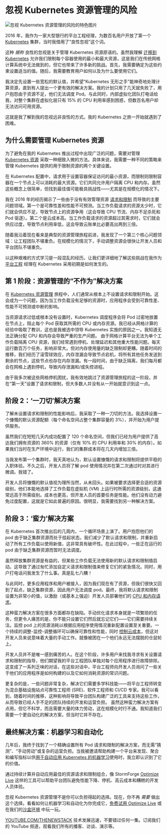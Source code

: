 # 忽视 Kubernetes 资源管理的风险

![忽视 Kubernetes 资源管理的风险的特色图片](https://cdn.thenewstack.io/media/2024/06/f610ce37-neglect-kubernetes-resource-management-peril-1024x576.jpeg)

2016 年，我作为一家大型银行的平台工程经理，为数百名用户开放了第一个 [Kubernetes](https://thenewstack.io/kubernetes/) 集群，当时我借用了“良性忽视”这个词。

这种 *据称* 良性的忽视是关于管理 Kubernetes 资源原语的。虽然我理解 [迁移到 Kubernetes](https://roadmap.sh/kubernetes) 允许我们限制每个容器使用的最小和最大资源，这是我们在传统网格计算系统中无法做到的，但它也带来了许多新的挑战。首先，我需要确定为这些约束设置适当的值。随后，我需要教育用户如何以及为什么要使用它们。

我决定先设置一些宽松的默认值，并希望“Kubernetes 无形之手”能神奇地处理计算资源，直到有人提出一个更有效的解决方案。我的计划只用了几天就失败了，用户抱怨由于资源不足，他们无法调度 Pod。与此同时，内部虚拟化团队打电话给我，对整个集群在虚拟化层只有 15% 的 CPU 利用率感到困惑，但数百名用户却无法访问可用资源。

这就是我了解到我的忽视远非良性的方式。我的 Kubernetes 之旅一开始就遇到了困难。

## 为什么需要管理 Kubernetes 资源

为了避免在我的 Kubernetes 推出过程中出现广泛的问题，需要对管理 [Kubernetes 资源](https://thenewstack.io/understanding-kubernetes-resource-types/) 采取一种细致入微的方法。具体来说，我需要一种不同的策略来管理 Kubernetes 提供的用于限制资源的两个关键设置。

在 Kubernetes 配置中，请求用于设置容器保证访问的最小资源，而限制则限制容器在一个节点上可以消耗的最大资源。它们共同允许用户隔离 CPU 和内存。虽然这些概念上很简单，但找到最佳值可能极具挑战性——尤其是在规模化的情况下。

我在 2016 年的经历揭示了一些由于没有有效管理资源 [请求和限制](https://thenewstack.io/kubernetes-requests-and-limits-demystified/) 而导致的主要问题领域。第一个是可靠性差和性能不可预测。当工作负载请求的资源太少时，它们就会供应不足，导致节点上的资源争用（这会导致 CPU 节流、内存不足杀死和 Pod 驱逐）。第二个是云成本高。当工作负载请求的资源超过其需求时，它们就会供应过度，导致节点利用率低，这会导致云账单比必要高出两到三倍。

随着我沿着现在看来是典型的资源管理旅程前进，我发现了一个第三个核心问题领域：让工程团队不堪重负。在规模化的情况下，手动调整资源会很快让开发人员和平台团队不堪重负。

以这种艰难的方式学习是一段混乱的经历。让我们更详细地了解这些挑战在我作为 [平台工程](https://thenewstack.io/platform-engineering/) 经理在 Kubernetes 采用初期是如何发生的。

## 第 1 阶段：资源管理的“不作为”解决方案

在 [Kubernetes 资源管理](https://thenewstack.io/optimizing-resource-management-using-machine-learning-to-scale-kubernetes/) 旅程中，人们通常从根本上不设置请求和限制开始。这会成为一个问题，因为当工作负载没有足够的资源时，应用程序会受到可靠性差、性能不可预测或中断的影响。

当资源请求过低或根本没有设置时，Kubernetes 调度程序会将 Pod 过密地放置在节点上，阻止每个 Pod 获取其所需的 CPU 或内存资源。我已经从网格计算的经验中吸取了教训，这也是我被选中领导 Kubernetes 实施的原因之一。我知道无法正确分配 CPU 和内存会导致严重的生产问题。
由于网格计算平台无法为单个工作负载隔离 CPU 资源，我们经常遇到停机、处理延迟和其他重大性能问题。每天运行数百万个任务，影响非常大。但对内存使用量的缺乏限制却更糟。随着时间的推移，我们经历了滚雪球效应，内存泄漏会导致节点宕机，将所有其他任务发送到剩余的节点，这些节点也存在内存泄漏。有一段时间，由于缺乏隔离，我们每月都会在网格上遇到停机，导致内存泄漏和/或失控进程。

由于我多次被这些网格停机困扰，我有效地跳过了资源管理旅程的这一阶段，并在“第一天”设置了请求和限制，但大多数人并没有从一开始就意识到这一点。

## 阶段 2：‘一刀切’解决方案

了解未设置请求和限制的性能影响后，我采取了一种一刀切的方法。我选择设置一个慷慨的默认资源配额（每个命名空间占整个集群容量的 3%），并开始为用户提供服务。

虽然我们在短短几天内成功配置了 120 个命名空间，但我们已经为用户提供了高达我们拥有资源的 360% 的资源（仅有 10% 的 CPU 利用率和 30% 的内存）。如果我们当时在生产环境中运行，我们的集群成本将在几天内增加三倍。

当我发布第一个集群时，我天真地认为，默认设置慷慨的请求和限制将提供平稳的入职体验。不久之后，开发人员将了解 pod 使用情况并在第二次通过时对其进行微调。我错了。

开发人员将慷慨的默认值视为理所当然，从未回头。如果被要求选择更合适的资源级别，他们本能地选择了工作负载在虚拟机 (VM) 上运行时所需的资源级别，这通常远高于所需级别。成本也更高，但开发人员的首要任务是性能。他们没有动力避免过度配置，这就是它如此普遍的原因。很明显，我需要找到另一种解决方案。

## 阶段 3：‘蛮力’解决方案

在 Kubernetes 首次推出后的几周内，一个循环场景上演了。用户抱怨他们的 pod 由于缺乏集群资源而处于挂起状态。我们减少了默认请求和限制，并重新启动了所有工作负载以使用新值，这非常具有破坏性。在此过程中，一些正在运行的 pod 由于缺乏集群资源而暂时无法调度。

虽然释放集群资源是有益的，但某些工作负载无法使用新的默认请求和限制值启动。这导致了通过匆忙添加自定义请求和限制值来修复它们的紧急情况。同时，用户打电话问我发生了什么事。真是乱七八糟！

与此同时，更多应用程序和用户被接入，因为我们现在有了资源，但我们很快又回到了起点，缺乏集群资源，因此用户无法调度 pod。最终，我将默认请求和限制设置为非常小的值，以激励（或基本上强迫）开发人员部署他们的 [CPU 和内存请求](https://thenewstack.io/stop-setting-cpu-and-memory-requests-in-kubernetes/)。

这种蛮力解决方案在很多方面都存在缺陷。手动优化请求本身就是一项繁琐的任务，但更令人痛苦的是，你不能只设置它们然后就忘记它们——它们需要持续关注。监控 pod 上的资源消耗以根据应用程序使用情况重新配置设置至关重要。一个持续的调整-监控-调整循环可以确保可靠性和性能，同时 [控制云成本](https://thenewstack.io/how-platform-engineering-can-help-keep-cloud-costs-in-check/)，但这对开发人员来说意味着大量的手动工作。就像被困在一个他们永远无法摆脱的仓鼠轮上。

开发人员并不是唯一感到痛苦的人。在这个阶段，许多用户来找我寻求有关设置请求和限制的指导，他们期望我的平台工程团队单独对每个应用程序进行故障排除。这变成了一系列乏味的对话，在这些对话中，平台工程师向开发人员询问了一些关于他们的应用程序是如何构建的以及它如何消耗资源的常识问题。

更复杂的是，一些问题非常复杂，解决它们需要多学科技能——将平台工程师转变为混合基础设施站点可靠性工程师 (SRE)、软件工程师和 CI/CD 专家。我可以看到，随着时间的推移，这种影响将导致平台团队构建广泛的工具来支持这些工作，从而导致已经人手不足的团队持续的开发和运营负担。
虽然这种蛮力解决方案有点用，但它不科学，而且需要大量的体力劳动，这在规模化时行不通。我知道我们需要一个更自动化的解决方案，但当时它并不存在。

## 最终解决方案：机器学习和自动化

几年后，我终于找到了一个精确设置所有 Pod 请求和限制的解决方案，而无需“猜测”、“手动劳动”或复杂的运营负担。当我被邀请帮助构建一个平台来发现、聚合和编写指标以供[用于自动应用 Kubernetes 的机器学习](https://thenewstack.io/using-machine-learning-to-automate-kubernetes-optimization/)使用时，我立即认识到了它的价值。

通过持续计算并自动应用最佳的资源请求和限制组合，像 StormForge [Optimize Live](https://www.stormforge.io/optimize-live/?utm_source=The%20New%20Stack&utm_medium=article&utm_campaign=Rafa-manifesto) 这样的工具可以帮助平台团队避免性能下降、停机、高云成本和糟糕的开发人员体验。

忽视 Kubernetes 资源管理不是你可以负担得起的选择。现在，你不再 *需要* 做出这个选择。看看如何让机器学习和自动化为你完成它，[免费试用 Optimize Live](http://app.stormforge.io/signup?utm_source=The%20New%20Stack&utm_medium=article&utm_campaign=Rafa-manifesto) 或在我们的[沙盒环境](https://www.stormforge.io/sandbox/?utm_source=The%20New%20Stack&utm_medium=article&utm_campaign=Rafa-manifesto) 中玩一玩。

[YOUTUBE.COM/THENEWSTACK](https://youtube.com/thenewstack?sub_confirmation=1)
技术发展迅速，不要错过任何一集。订阅我们的 YouTube 频道，观看我们所有的播客、访谈、演示等。